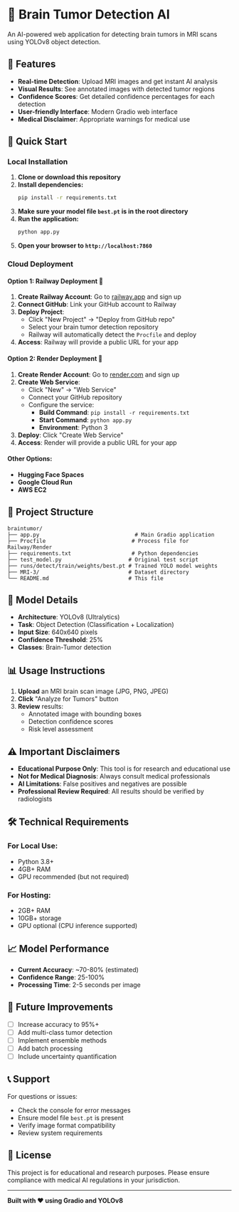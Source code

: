 # 🧠 Brain Tumor Detection AI

An AI-powered web application for detecting brain tumors in MRI scans using YOLOv8 object detection.

## 🎯 Features

- **Real-time Detection**: Upload MRI images and get instant AI analysis
- **Visual Results**: See annotated images with detected tumor regions
- **Confidence Scores**: Get detailed confidence percentages for each detection
- **User-friendly Interface**: Modern Gradio web interface
- **Medical Disclaimer**: Appropriate warnings for medical use

## 🚀 Quick Start

### Local Installation

1. **Clone or download this repository**
2. **Install dependencies:**
   ```bash
   pip install -r requirements.txt
   ```
3. **Make sure your model file `best.pt` is in the root directory**
4. **Run the application:**
   ```bash
   python app.py
   ```
5. **Open your browser to `http://localhost:7860`**

### Cloud Deployment

#### Option 1: Railway Deployment 🚂

1. **Create Railway Account**: Go to [railway.app](https://railway.app) and sign up
2. **Connect GitHub**: Link your GitHub account to Railway
3. **Deploy Project**:
   - Click "New Project" → "Deploy from GitHub repo"
   - Select your brain tumor detection repository
   - Railway will automatically detect the `Procfile` and deploy
4. **Access**: Railway will provide a public URL for your app

#### Option 2: Render Deployment 🎨

1. **Create Render Account**: Go to [render.com](https://render.com) and sign up
2. **Create Web Service**:
   - Click "New" → "Web Service"
   - Connect your GitHub repository
   - Configure the service:
     - **Build Command**: `pip install -r requirements.txt`
     - **Start Command**: `python app.py`
     - **Environment**: Python 3
3. **Deploy**: Click "Create Web Service"
4. **Access**: Render will provide a public URL for your app

#### Other Options:
- **Hugging Face Spaces**
- **Google Cloud Run**
- **AWS EC2**

## 📁 Project Structure

```
braintumor/
├── app.py                              # Main Gradio application
├── Procfile                           # Process file for Railway/Render
├── requirements.txt                   # Python dependencies
├── test_model.py                     # Original test script
├── runs/detect/train/weights/best.pt # Trained YOLO model weights
├── MRI-3/                            # Dataset directory
└── README.md                         # This file
```

## 🔧 Model Details

- **Architecture**: YOLOv8 (Ultralytics)
- **Task**: Object Detection (Classification + Localization)
- **Input Size**: 640x640 pixels
- **Confidence Threshold**: 25%
- **Classes**: Brain-Tumor detection

## 📊 Usage Instructions

1. **Upload** an MRI brain scan image (JPG, PNG, JPEG)
2. **Click** "Analyze for Tumors" button
3. **Review** results:
   - Annotated image with bounding boxes
   - Detection confidence scores
   - Risk level assessment

## ⚠️ Important Disclaimers

- **Educational Purpose Only**: This tool is for research and educational use
- **Not for Medical Diagnosis**: Always consult medical professionals
- **AI Limitations**: False positives and negatives are possible
- **Professional Review Required**: All results should be verified by radiologists

## 🛠️ Technical Requirements

### For Local Use:
- Python 3.8+
- 4GB+ RAM
- GPU recommended (but not required)

### For Hosting:
- 2GB+ RAM
- 10GB+ storage
- GPU optional (CPU inference supported)

## 📈 Model Performance

- **Current Accuracy**: ~70-80% (estimated)
- **Confidence Range**: 25-100%
- **Processing Time**: 2-5 seconds per image

## 🔄 Future Improvements

- [ ] Increase accuracy to 95%+
- [ ] Add multi-class tumor detection
- [ ] Implement ensemble methods
- [ ] Add batch processing
- [ ] Include uncertainty quantification

## 📞 Support

For questions or issues:
- Check the console for error messages
- Ensure model file `best.pt` is present
- Verify image format compatibility
- Review system requirements

## 📄 License

This project is for educational and research purposes. Please ensure compliance with medical AI regulations in your jurisdiction.

---

**Built with ❤️ using Gradio and YOLOv8**
